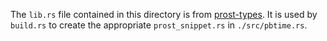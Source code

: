 The `lib.rs` file contained in this directory is from [prost-types](https://raw.githubusercontent.com/tokio-rs/prost/v0.10.0/prost-types/src/lib.rs). It is used by `build.rs` to create the appropriate `prost_snippet.rs` in `./src/pbtime.rs`.
